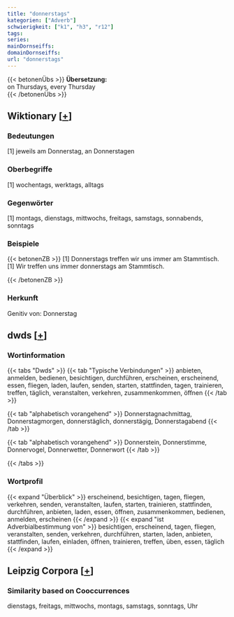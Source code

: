 ```yaml
---
title: "donnerstags"
kategorien: ["Adverb"]
schwierigkeit: ["k1", "h3", "r12"]
tags:
series:
mainDornseiffs:
domainDornseiffs:
url: "donnerstags"
---
```


{{< betonenÜbs >}}
**Übersetzung:**  
on Thursdays, every Thursday  
{{< /betonenÜbs >}}

## Wiktionary [[+](https://de.wiktionary.org/wiki/donnerstags)]

### Bedeutungen
[1] jeweils am Donnerstag, an Donnerstagen  

### Oberbegriffe
[1] wochentags, werktags, alltags  

### Gegenwörter
[1] montags, dienstags, mittwochs, freitags, samstags, sonnabends, sonntags  

### Beispiele
{{< betonenZB >}}
[1] Donnerstags treffen wir uns immer am Stammtisch.  
[1] Wir treffen uns immer donnerstags am Stammtisch.  

{{< /betonenZB >}}
### Herkunft
Genitiv von: Donnerstag  



## dwds [[+](https://www.dwds.de/wb/donnerstags)]

### Wortinformation
{{< tabs "Dwds" >}}
{{< tab "Typische Verbindungen" >}}
anbieten, anmelden, bedienen, besichtigen, durchführen, erscheinen, erscheinend, essen, fliegen, laden, laufen, senden, starten, stattfinden, tagen, trainieren, treffen, täglich, veranstalten, verkehren, zusammenkommen, öffnen
{{< /tab >}}

{{< tab "alphabetisch vorangehend" >}}
Donnerstagnachmittag, Donnerstagmorgen, donnerstäglich, donnerstägig, Donnerstagabend
{{< /tab >}}

{{< tab "alphabetisch vorangehend" >}}
Donnerstein, Donnerstimme, Donnervogel, Donnerwetter, Donnerwort
{{< /tab >}}

{{< /tabs >}}

### Wortprofil
{{< expand "Überblick" >}} erscheinend, besichtigen, tagen, fliegen, verkehren, senden, veranstalten, laufen, starten, trainieren, stattfinden, durchführen, anbieten, laden, essen, öffnen, zusammenkommen, bedienen, anmelden, erscheinen {{< /expand >}}
{{< expand "ist Adverbialbestimmung von" >}} besichtigen, erscheinend, tagen, fliegen, veranstalten, senden, verkehren, durchführen, starten, laden, anbieten, stattfinden, laufen, einladen, öffnen, trainieren, treffen, üben, essen, täglich {{< /expand >}}

## Leipzig Corpora [[+](https://corpora.uni-leipzig.de/en/res?word=donnerstags&corpusId=deu_newscrawl-public_2018)]


### Similarity based on Cooccurrences
dienstags, freitags, mittwochs, montags, samstags, sonntags, Uhr

